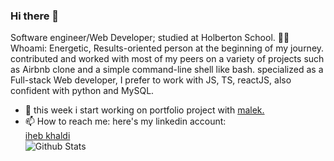 ### Hi there 👋
Software engineer/Web Developer; studied at Holberton School. 👨‍💻
Whoami: Energetic, Results-oriented person at the beginning of my journey.
contributed and worked with most of my peers on a variety of projects such as Airbnb clone and a simple command-line shell like bash.
specialized as a Full-stack Web developer, I prefer to work with JS, TS, reactJS, also confident with python
and MySQL.

- 🔭 this week i start working on portfolio project with [malek.](https://github.com/maleksal)
- 📫 How to reach me: here's my linkedin account: <div class="LI-profile-badge"  data-version="v1" data-size="medium" data-locale="en_US" data-type="vertical" data-theme="dark" data-vanity="iheb-khaldi-a199b4193"><a class="LI-simple-link" href='https://tn.linkedin.com/in/iheb-khaldi-a199b4193?trk=profile-badge'>iheb khaldi</a></div>
![Github Stats](https://github-readme-stats.vercel.app/api?username=khaldi505&count_private=true&show_icons=true&include_all_commits=true)

              
